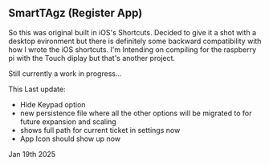 SmartTAgz (Register App)
---

So this was original built in iOS's Shortcuts. Decided to give it a shot with a desktop evironment but there is definitely some backward compatibility with how I wrote the iOS shortcuts. I'm Intending on compiling for the raspberry pi with the Touch diplay but that's another project. 

Still currently a work in progress...


This Last update:

- Hide Keypad option
- new persistence file where all the other options will be migrated to for future expansion and scaling
- shows full path for current ticket in settings now
- App Icon should show up now


Jan 19th 2025
